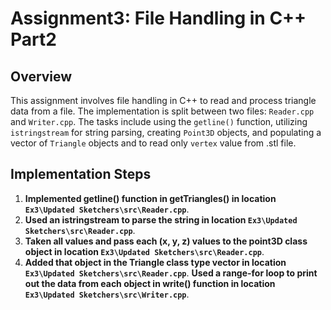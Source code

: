 # Assignment3: File Handling in C++ Part2
 
## Overview
This assignment involves file handling in C++ to read and process triangle data from a file. The implementation is split between two files: `Reader.cpp` and `Writer.cpp`. The tasks include using the `getline()` function, utilizing `istringstream` for string parsing, creating `Point3D` objects, and populating a vector of `Triangle` objects and to read only `vertex` value from .stl file.
 
## Implementation Steps
 
1. **Implemented getline() function in getTriangles() in location `Ex3\Updated Sketchers\src\Reader.cpp`**.
2. **Used an istringstream to parse the string in location `Ex3\Updated Sketchers\src\Reader.cpp`**.
3. **Taken all values and pass each (x, y, z) values to the point3D class object in location `Ex3\Updated Sketchers\src\Reader.cpp`**.
4. **Added that object in the Triangle class type vector in location `Ex3\Updated Sketchers\src\Reader.cpp`**.
**Used a range-for loop to print out the data from each object in write() function in location `Ex3\Updated Sketchers\src\Writer.cpp`**.
